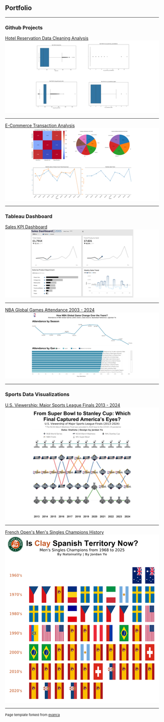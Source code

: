 ## Portfolio

---

### Github Projects 

[Hotel Reservation Data Cleaning Analysis](/hotel_reservation_clean/)
<img src="images/hotel_clean.jpg?raw=true"/>

---

[E-Commerce Transaction Analysis](/Project%20Sample%20-%20E-commerce%20218951dc405b8032beb7d63e792fde60/)
<img src="images/e_commerce_thumb.jpg" alt="Project Thumbnail"/>

---

### Tableau Dashboard

[Sales KPI Dashboard](https://public.tableau.com/views/sales_dashboard_v1/SalesDashboard?:language=en-GB&:sid=&:redirect=auth&:display_count=n&:origin=viz_share_link)
<img src="images/sales_dashboard.jpg?raw=true"/>

---

[NBA Global Games Attendance 2003 - 2024](https://public.tableau.com/views/global_game_v3/Dashboard1?:language=en-GB&:sid=&:redirect=auth&:display_count=n&:origin=viz_share_link)
<img src="images/nba_dashboard.jpg?raw=true"/>

---

### Sports Data Visualizations

[U.S. Viewership: Major Sports League Finals 2013 - 2024](https://public.tableau.com/views/usa_sports_watch_v4/Dashboard?:language=en-GB&:sid=&:redirect=auth&:display_count=n&:origin=viz_share_link)
<img src="images/viewership_dashboard.jpg?raw=true"/>

---

[French Open's Men's Singles Champions History](https://public.tableau.com/views/frech_open_winner_v3/Dashboard?:language=en-GB&:sid=&:redirect=auth&:display_count=n&:origin=viz_share_link)
<img src="images/tennis_dashboard.png?raw=true"/>


---
<p style="font-size:11px">Page template forked from <a href="https://github.com/evanca/quick-portfolio">evanca</a></p>
<!-- Remove above link if you don't want to attibute -->
